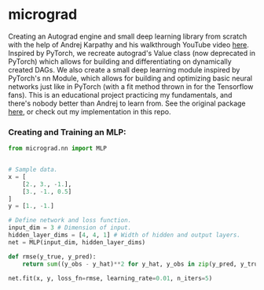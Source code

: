 # micrograd
Creating an Autograd engine and small deep learning library from scratch with the help of Andrej Karpathy and his walkthrough YouTube video [here](https://www.youtube.com/watch?v=VMj-3S1tku0). 
Inspired by PyTorch, we recreate autograd's Value class (now deprecated in PyTorch) which allows for building and differentiating on dynamically created DAGs. We also create a small deep learning module inspired by PyTorch's nn Module, which allows for building and optimizing basic neural networks just like in PyTorch (with a fit method thrown in for the Tensorflow fans). This is an educational project practicing my fundamentals, and there's nobody better than Andrej to learn from. See the original package [here](https://github.com/karpathy/micrograd), or check out my implementation in this repo.

### Creating and Training an MLP:
```python
from micrograd.nn import MLP


# Sample data.
x = [
    [2., 3., -1.],
    [3., -1., 0.5]
]
y = [1., -1.]

# Define network and loss function.
input_dim = 3 # Dimension of input.
hidden_layer_dims = [4, 4, 1] # Width of hidden and output layers.
net = MLP(input_dim, hidden_layer_dims)

def rmse(y_true, y_pred):
    return sum((y_obs - y_hat)**2 for y_hat, y_obs in zip(y_pred, y_true))

net.fit(x, y, loss_fn=rmse, learning_rate=0.01, n_iters=5)
```
